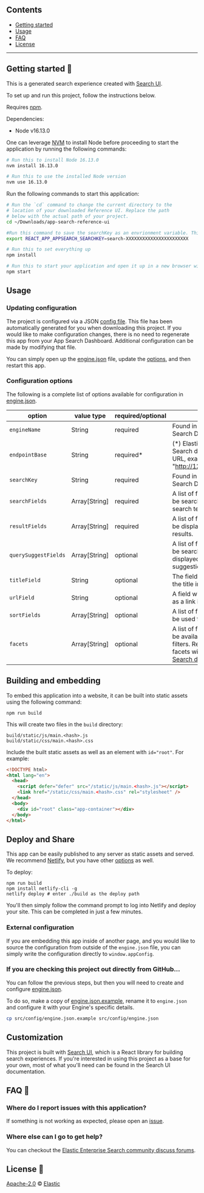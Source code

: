 ## Contents

- [Getting started](#getting-started-)
- [Usage](#usage)
- [FAQ](#faq-)
- [License](#license-)

---

## Getting started 🐣

This is a generated search experience created with [Search UI](https://github.com/elastic/search-ui).

To set up and run this project, follow the instructions below.

Requires [npm](https://www.npmjs.com/).

Dependencies:
- Node v16.13.0

One can leverage [NVM](https://github.com/nvm-sh/nvm) to install Node before proceeding to start the application by running the following commands:

```bash
# Run this to install Node 16.13.0
nvm install 16.13.0

# Run this to use the installed Node version 
nvm use 16.13.0
```

Run the following commands to start this application:

```bash
# Run the `cd` command to change the current directory to the
# location of your downloaded Reference UI. Replace the path
# below with the actual path of your project.
cd ~/Downloads/app-search-reference-ui

#Run this command to save the searchKey as an envrionment variable. This is required to Reference UI to connect to App Search. Replace the search key with the actual key from the App Search credentials section.
export REACT_APP_APPSEARCH_SEARCHKEY=search-XXXXXXXXXXXXXXXXXXXXXXX

# Run this to set everything up
npm install

# Run this to start your application and open it up in a new browser window
npm start
```

## Usage

### Updating configuration

The project is configured via a JSON [config file](src/config/engine.json). This file has been automatically generated for you when downloading this project. If you would like to make configuration changes, there is no need to regenerate this app from your App Search Dashboard. Additional configuration can be made by modifying that file.

You can simply open up the
[engine.json](src/config/engine.json) file, update the [options](#config),
and then restart this app.

### Configuration options <a id="config"></a>

The following is a complete list of options available for configuration in [engine.json](src/config/engine.json).

| option               | value type    | required/optional | source                                                                                                                                                                                          |
| -------------------- | ------------- | ----------------- | ----------------------------------------------------------------------------------------------------------------------------------------------------------------------------------------------- |
| `engineName`         | String        | required          | Found in your App Search Dashboard.                                                                                                                                                             |
| `endpointBase`       | String        | required*         | (*) Elastic Enterprise Search deployment URL, example: "http://127.0.0.1:3002".                                                                                                                 |
| `searchKey`          | String        | required          | Found in your App Search Dashboard.                                                                                                                                                             |
| `searchFields`       | Array[String] | required          | A list of fields that will be searched with your search term.                                                                                                                                   |
| `resultFields`       | Array[String] | required          | A list of fields that will be displayed within your results.                                                                                                                                    |
| `querySuggestFields` | Array[String] | optional          | A list of fields that will be searched and displayed as query suggestions.                                                                                                                      |
| `titleField`         | String        | optional          | The field to display as the title in results.                                                                                                                                                   |
| `urlField`           | String        | optional          | A field with a url to use as a link in results.                                                                                                                                                 |
| `sortFields`         | Array[String] | optional          | A list of fields that will be used for sort options.                                                                                                                                            |
| `facets`             | Array[String] | optional          | A list of fields that will be available as "facet" filters. Read more about facets within the [App Search documentation](https://www.elastic.co/guide/en/app-search/current/facets-guide.html). |

## Building and embedding

To embed this application into a website, it can be built into static assets using the following command:
```
npm run build
```

This will create two files in the `build` directory:
```
build/static/js/main.<hash>.js
build/static/css/main.<hash>.css
```

Include the built static assets as well as an element with `id="root"`. For example:
```html
<!DOCTYPE html>
<html lang="en">
  <head>
    <script defer="defer" src="/static/js/main.<hash>.js"></script>
    <link href="/static/css/main.<hash>.css" rel="stylesheet" />
  </head>
  <body>
    <div id="root" class="app-container"></div>
  </body>
</html>
```

## Deploy and Share

This app can be easily published to any server as static assets and served. We recommend [Netlify](https://www.netlify.com/), but you have other [options](https://facebook.github.io/create-react-app/docs/deployment) as well.

To deploy:

```
npm run build
npm install netlify-cli -g
netlify deploy # enter ./build as the deploy path
```

You'll then simply follow the command prompt to log into Netlify and deploy your site. This can be completed in just a few minutes.

### External configuration

If you are embedding this app inside of another page, and you would like to
source the configuration from outside of the `engine.json` file,
you can simply write the configuration directly to `window.appConfig`.

### If you are checking this project out directly from GitHub... <a id="github"></a>

You can follow the previous steps, but then you will need to create and configure
[engine.json](src/config/engine.json).

To do so, make a copy of [engine.json.example](src/config/engine.json.example),
rename it to `engine.json` and configure it with your Engine's specific details.

```bash
cp src/config/engine.json.example src/config/engine.json
```

## Customization

This project is built with [Search UI](https://github.com/elastic/search-ui), which is a React library for building search experiences. If you're interested in using this project as a base for your own, most of
what you'll need can be found in the Search UI documentation.

## FAQ 🔮

### Where do I report issues with this application?

If something is not working as expected, please open an [issue](https://github.com/elastic/app-search-reference-ui-react/issues/new).


### Where else can I go to get help?

You can checkout the [Elastic Enterprise Search community discuss forums](https://discuss.elastic.co/c/enterprise-search/84).

## License 📗

[Apache-2.0](https://github.com/elastic/app-search-reference-ui-react/blob/master/LICENSE.txt) © [Elastic](https://github.com/elastic)
